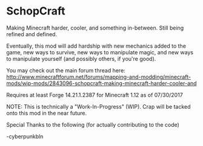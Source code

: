 # SchopCraft
Making Minecraft harder, cooler, and something in-between.
Still being refined and defined.

Eventually, this mod will add hardship with new mechanics added to the game, new ways to survive, new ways to manipulate magic,
and new ways to manipulate yourself (and possibly others, if you're good).

You may check out the main forum thread here:
http://www.minecraftforum.net/forums/mapping-and-modding/minecraft-mods/wip-mods/2843096-schopcraft-making-minecraft-harder-cooler-and

Requires at least Forge 14.21.1.2387 for Minecraft 1.12 as of 07/30/2017

NOTE: This is technically a "Work-In-Progress" (WIP). Crap will be tacked onto this mod in the near future.

Special Thanks to the following (for actually contributing to the code)

-cyberpunkbln
